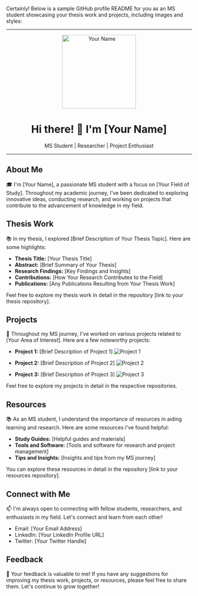 Certainly! Below is a sample GitHub profile README for you as an MS student showcasing your thesis work and projects, including images and styles:

---

<div align="center">
    <img src="https://your-profile-image-url.png" alt="Your Name" width="200" height="200">
</div>

<h1 align="center">Hi there! 👋 I'm [Your Name]</h1>

<p align="center">
    MS Student | Researcher | Project Enthusiast
</p>

---

## About Me

🎓 I'm [Your Name], a passionate MS student with a focus on [Your Field of Study]. Throughout my academic journey, I've been dedicated to exploring innovative ideas, conducting research, and working on projects that contribute to the advancement of knowledge in my field.

## Thesis Work

📚 In my thesis, I explored [Brief Description of Your Thesis Topic]. Here are some highlights:

- **Thesis Title:** [Your Thesis Title]
- **Abstract:** [Brief Summary of Your Thesis]
- **Research Findings:** [Key Findings and Insights]
- **Contributions:** [How Your Research Contributes to the Field]
- **Publications:** [Any Publications Resulting from Your Thesis Work]

Feel free to explore my thesis work in detail in the repository [link to your thesis repository].

## Projects

🚀 Throughout my MS journey, I've worked on various projects related to [Your Area of Interest]. Here are a few noteworthy projects:

- **Project 1:** [Brief Description of Project 1]
    ![Project 1](https://project-1-image-url.png)

- **Project 2:** [Brief Description of Project 2]
    ![Project 2](https://project-2-image-url.png)

- **Project 3:** [Brief Description of Project 3]
    ![Project 3](https://project-3-image-url.png)

Feel free to explore my projects in detail in the respective repositories.

## Resources

📚 As an MS student, I understand the importance of resources in aiding learning and research. Here are some resources I've found helpful:

- **Study Guides:** [Helpful guides and materials]
- **Tools and Software:** [Tools and software for research and project management]
- **Tips and Insights:** [Insights and tips from my MS journey]

You can explore these resources in detail in the repository [link to your resources repository].

## Connect with Me

📫 I'm always open to connecting with fellow students, researchers, and enthusiasts in my field. Let's connect and learn from each other!

- Email: [Your Email Address]
- LinkedIn: [Your LinkedIn Profile URL]
- Twitter: [Your Twitter Handle]

## Feedback

📝 Your feedback is valuable to me! If you have any suggestions for improving my thesis work, projects, or resources, please feel free to share them. Let's continue to grow together!

